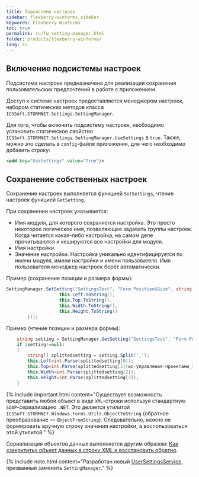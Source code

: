 ```yaml
---
title: Подсистема настроек
sidebar: flexberry-winforms_sidebar
keywords: Flexberry Winforms
toc: true
permalink: ru/fw_setting-manager.html
folder: products/flexberry-winforms/
lang: ru
---
```


## Включение подсистемы настроек
Подсистема настроек предназначена для реализации сохранения пользовательских предпочтений в работе с приложением.


Доступ к системе настроек предоставляется менеджером настроек, набором статических методов класса `ICSSoft.STORMNET.Settings.SettingManager`.


Для того, чтобы включить подсистему настроек, необходимо установить статическое свойство `ICSSoft.STORMNET.Settings.SettingManager.UseSettings` в `true`. Также, можно это сделать в `config`-файле приложения, для чего необходимо добавить строку:

```xml
<add key="UseSettings" value="True"/>	
```

## Сохранение собственных настроек
Сохранение настроек выполняется функцией `SetSettings`, чтение настроек функцией `GetSetting`.


При сохранении настроек указывается:
* Имя модуля, для которого сохраняется настройка. Это просто некоторое логическое имя, позволяющее задавать группы настроек. Когда читается какая-либо настройка, на самом деле прочитываются и кешируются все настройки для модуля.
* Имя настройки.
* Значение настройки.
Настройка уникально идентифицируется по имени модуля, имени настройки и имени пользователя. Имя пользователя менеджер настроек берёт автоматически.


Пример (сохранение позиции и размера формы):

```csharp
SettingManager.SetSetting("SettingsTest", "Form Position&Size", string.Join(",", new string[]{
					this.Left.ToString(),
					this.Top.ToString(),
					this.Width.ToString(),
					this.Height.ToString()
		}));
```

Пример (чтение позиции и размера формы):

```csharp
	string setting = SettingManager.GetSetting("SettingsTest", "Form Position&Size");
	if (setting!=null)
	{
		string[] splittedsetting = setting.Split(',');
		this.Left=int.Parse(splittedsetting[0]);
		this.Top=int.Parse(splittedsetting[1](ис-управления-проектами_1.html));
		this.Width=int.Parse(splittedsetting[2]);
		this.Height=int.Parse(splittedsetting[3]);
	}
```

{% include important.html content="Существует возможность представить любой объект в виде `XML`-строки используя стандартную `SOAP`-сериализацию `.NET`. Это делается утилитой `ICSSoft.STORMNET.Windows.Forms.Utils.ObjectToString` (обратное преобразование — `ObjectFromString`). Следовательно, можно не формировать вручную строку значения настройки, а воспользоваться этой утилитой." %}

Сериализация объектов данных выполняется другим образом: [Как «закрутить» объект данных в строку XML и восстановить обратно](aggregating-function.html).

{% include note.html content="Разработан новый [UserSettingsService](fa_user-settings-service.html), призванный заменить `SettingManager`." %}
